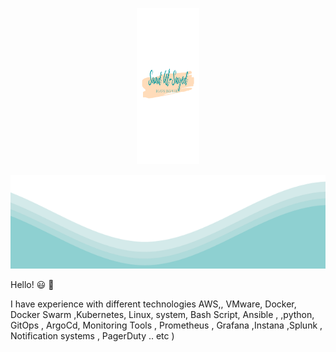  <p align="center">
  <img src="https://raw.githubusercontent.com/saadalsayed/saadalsayed/main/Removal-440.png" height="250" width="20%" >
 </p>	
<img src="https://raw.githubusercontent.com/saadalsayed/saadalsayed/main/waves.svg" width="100%" height="150">



 Hello! :smiley: 👋️


I have experience with different technologies  AWS,, VMware, Docker, Docker Swarm ,Kubernetes, Linux, system, Bash Script, Ansible , ,python, GitOps , ArgoCd, Monitoring Tools , Prometheus , Grafana ,Instana ,Splunk , Notification systems , PagerDuty .. etc )
